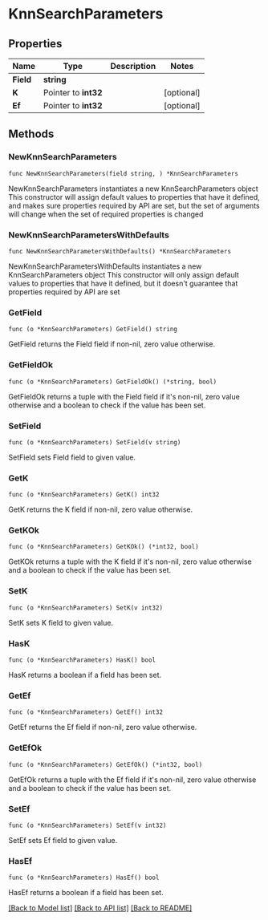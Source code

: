 # KnnSearchParameters

## Properties

Name | Type | Description | Notes
------------ | ------------- | ------------- | -------------
**Field** | **string** |  | 
**K** | Pointer to **int32** |  | [optional] 
**Ef** | Pointer to **int32** |  | [optional] 

## Methods

### NewKnnSearchParameters

`func NewKnnSearchParameters(field string, ) *KnnSearchParameters`

NewKnnSearchParameters instantiates a new KnnSearchParameters object
This constructor will assign default values to properties that have it defined,
and makes sure properties required by API are set, but the set of arguments
will change when the set of required properties is changed

### NewKnnSearchParametersWithDefaults

`func NewKnnSearchParametersWithDefaults() *KnnSearchParameters`

NewKnnSearchParametersWithDefaults instantiates a new KnnSearchParameters object
This constructor will only assign default values to properties that have it defined,
but it doesn't guarantee that properties required by API are set

### GetField

`func (o *KnnSearchParameters) GetField() string`

GetField returns the Field field if non-nil, zero value otherwise.

### GetFieldOk

`func (o *KnnSearchParameters) GetFieldOk() (*string, bool)`

GetFieldOk returns a tuple with the Field field if it's non-nil, zero value otherwise
and a boolean to check if the value has been set.

### SetField

`func (o *KnnSearchParameters) SetField(v string)`

SetField sets Field field to given value.


### GetK

`func (o *KnnSearchParameters) GetK() int32`

GetK returns the K field if non-nil, zero value otherwise.

### GetKOk

`func (o *KnnSearchParameters) GetKOk() (*int32, bool)`

GetKOk returns a tuple with the K field if it's non-nil, zero value otherwise
and a boolean to check if the value has been set.

### SetK

`func (o *KnnSearchParameters) SetK(v int32)`

SetK sets K field to given value.

### HasK

`func (o *KnnSearchParameters) HasK() bool`

HasK returns a boolean if a field has been set.

### GetEf

`func (o *KnnSearchParameters) GetEf() int32`

GetEf returns the Ef field if non-nil, zero value otherwise.

### GetEfOk

`func (o *KnnSearchParameters) GetEfOk() (*int32, bool)`

GetEfOk returns a tuple with the Ef field if it's non-nil, zero value otherwise
and a boolean to check if the value has been set.

### SetEf

`func (o *KnnSearchParameters) SetEf(v int32)`

SetEf sets Ef field to given value.

### HasEf

`func (o *KnnSearchParameters) HasEf() bool`

HasEf returns a boolean if a field has been set.


[[Back to Model list]](../README.md#documentation-for-models) [[Back to API list]](../README.md#documentation-for-api-endpoints) [[Back to README]](../README.md)


